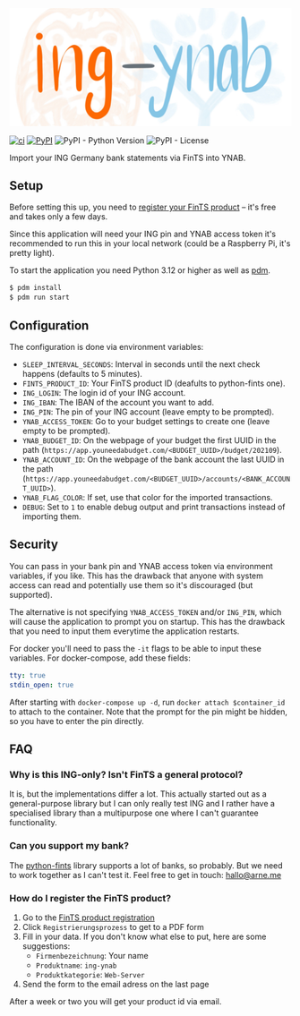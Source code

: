 ![ing-ynab logo](logo.jpg)

[![ci](https://github.com/bahlo/fints_ynab/workflows/ci/badge.svg)](https://github.com/bahlo/ing-ynab/actions?query=workflow%3Aci)
[![PyPI](https://img.shields.io/pypi/v/ing-ynab)](https://pypi.org/project/ing-ynab)
![PyPI - Python Version](https://img.shields.io/pypi/pyversions/ing-ynab)
![PyPI - License](https://img.shields.io/pypi/l/ing-ynab)

Import your ING Germany bank statements via FinTS into YNAB.

## Setup

Before setting this up, you need to
[register your FinTS product](#how-do-i-register-the-fints-product)
– it's free and takes only a few days.

Since this application will need your ING pin and YNAB access token it's
recommended to run this in your local network (could be a Raspberry Pi, it's
pretty light).

To start the application you need Python 3.12 or higher as well as
[pdm](https://pdm-project.org/en/latest/).

```sh
$ pdm install
$ pdm run start
```

## Configuration

The configuration is done via environment variables:

- `SLEEP_INTERVAL_SECONDS`: Interval in seconds until the next check happens
  (defaults to 5 minutes).
- `FINTS_PRODUCT_ID`: Your FinTS product ID (deafults to python-fints one).
- `ING_LOGIN`: The login id of your ING account.
- `ING_IBAN`: The IBAN of the account you want to add.
- `ING_PIN`: The pin of your ING account (leave empty to be prompted).
- `YNAB_ACCESS_TOKEN`: Go to your budget settings to create one (leave empty
  to be prompted).
- `YNAB_BUDGET_ID`: On the webpage of your budget the first UUID in the path (`https://app.youneedabudget.com/<BUDGET_UUID>/budget/202109`).
- `YNAB_ACCOUNT_ID`: On the webpage of the bank account the last UUID in the path (`https://app.youneedabudget.com/<BUDGET_UUID>/accounts/<BANK_ACCOUNT_UUID>`).
- `YNAB_FLAG_COLOR`: If set, use that color for the imported transactions.
- `DEBUG`: Set to `1` to enable debug output and print transactions instead of
  importing them.

## Security

You can pass in your bank pin and YNAB access token via environment variables,
if you like. This has the drawback that anyone with system access can read
and potentially use them so it's discouraged (but supported).

The alternative is not specifying `YNAB_ACCESS_TOKEN` and/or `ING_PIN`, which
will cause the application to prompt you on startup. This has the drawback that
you need to input them everytime the application restarts.

For docker you'll need to pass the `-it` flags to be able to input these
variables. For docker-compose, add these fields:

```yml
tty: true
stdin_open: true
```

After starting with `docker-compose up -d`, run `docker attach $container_id`
to attach to the container. Note that the prompt for the pin might be hidden,
so you have to enter the pin directly.

## FAQ

### Why is this ING-only? Isn't FinTS a general protocol?

It is, but the implementations differ a lot. This actually started out as a
general-purpose library but I can only really test ING and I rather have a
specialised library than a multipurpose one where I can't guarantee
functionality.

### Can you support my bank?

The [python-fints](https://github.com/raphaelm/python-fints) library supports
a lot of banks, so probably. But we need to work together as I can't test it.
Feel free to get in touch: <hallo@arne.me>

### How do I register the FinTS product?

1. Go to the [FinTS product registration](https://www.hbci-zka.de/register/prod_register.htm)
2. Click `Registrierungsprozess` to get to a PDF form
3. Fill in your data. If you don't know what else to put, here are some suggestions:
   - `Firmenbezeichnung`: Your name
   - `Produktname`: `ing-ynab`
   - `Produktkategorie`: `Web-Server`
4. Send the form to the email adress on the last page

After a week or two you will get your product id via email.
